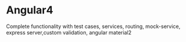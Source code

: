# Angular4
Complete functionality with test cases, services, routing, mock-service, express server,custom validation, angular material2
